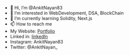 - 👋 Hi, I’m @AnkitNayan83
- 👀 I’m interested in WebDevelopment, DSA, BlockChain
- 🌱 I’m currently learning Solidity, Next.js
- 📫 How to reach me 
-    My Website: [Portfolio](https://rad-gnome-03a824.netlify.app/)
-    Linked in: [linkedIn](https://www.linkedin.com/in/ankit-nayan-816337221/)
-    Instagram: AnkitNayan83
-    Twitter: @AnkitNayan_

<!---
AnkitNayan83/AnkitNayan83 is a ✨ special ✨ repository because its `README.md` (this file) appears on your GitHub profile.
You can click the Preview link to take a look at your changes.
--->
